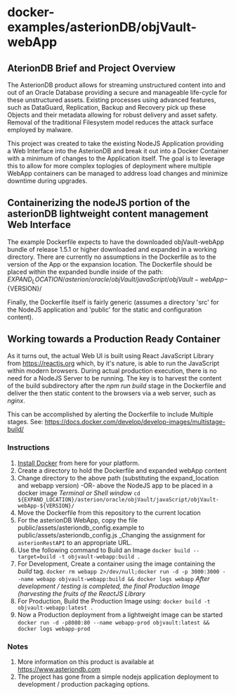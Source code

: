 # docker-examples/asterionDB/objVault-webApp

## AterionDB Brief and Project Overview

The AsterionDB product allows for streaming unstructured content into and out of an Oracle Database providing a secure
and manageable life-cycle for these unstructured assets.  Existing processes using advanced features, such as DataGuard, Replication,
Backup and Recovery pick up these Objects and their metadata allowing for robust delivery and asset safety.  Removal of the
traditional Filesystem model reduces the attack surface employed by malware.

This project was created to take the existing NodeJS Application providing a Web Interface into the AsterionDB and break it out into
a Docker Container with a minimum of changes to the Application itself.  The goal is to leverage this to allow for more complex
toplogies of deployment where multiple WebApp containers can be managed to address load changes and minimize downtime during upgrades.


## Containerizing the nodeJS portion of the asterionDB lightweight content management Web Interface

The example Dockerfile expects to have the downloaded objVault-webApp bundle of release 1.5.1 or higher downloaded and expanded in a working directory.
There are currently no assumptions in the Dockerfile as to the version of the App or the expansion location.
The Dockerfile should be placed within the expanded bundle inside of the path:
${EXPAND_LOCATION}/asterion/oracle/objVault/javaScript/objVault-webApp-${VERSION}/

Finally, the Dockerfile itself is fairly generic (assumes a directory 'src' for the NodeJS application and 'public' for the static and configuration content).

## Working towards a Production Ready Container

As it turns out, the actual Web UI is built using React JavaScript Library from https://reactjs.org which, by it's nature,
is able to run the JavaScript within modern browsers.  During actual production execution, there is no need for a NodeJS
Server to be running.  The key is to harvest the content of the build subdirectory after the _npm run build_ stage in
the Dockerfile and deliver the then static content to the browsers via a web server, such as _nginx_.

This can be accomplished by alerting the Dockerfile to include Multiple stages. See: https://docs.docker.com/develop/develop-images/multistage-build/


### Instructions
1. [Install Docker](https://www.docker.com/get-started) from here for your platform. 
1. Create a directory to hold the Dockerfile and expanded webApp content
1. Change directory to the above path (substituting the expand_location and webapp version) -OR- above the NodeJS app to be placed in a docker image _Terminal or Shell window_
`cd ${EXPAND_LOCATION}/asterion/oracle/objVault/javaScript/objVault-webApp-${VERSION}/`
1. Move the Dockerfile from this repository to the current location 
1. For the asterionDB WebApp, copy the file public/assets/asteriondb_config.example to public/assets/asteriondb_config.js _Changing the assignment for `asterionRestAPI` to an appropriate URL.
1. Use the following command to  Build an Image
`docker build --target=build -t objvault-webapp:build .`
1. For Development, Create a container using the image containing the _build_ tag.
`docker rm webapp 2>/dev/null;docker run -d -p 3000:3000 --name webapp objvault-webapp:build && docker logs webapp`
_After development / testing is completed, the final Production Image (harvesting the fruits of the ReactJS Library_
1. For Production, Build the Production Image using:
`docker build -t objvault-webapp:latest .`
1. Now a Production deployment from a lightweight image can be started
`docker run -d -p8080:80 --name webapp-prod objvault:latest && docker logs webapp-prod`

### Notes
1. More information on this product is available at https://www.asteriondb.com
1. The project has gone from a simple nodejs application deployment to development / production packaging options.

